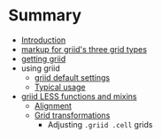 # Summary

* [Introduction](README.md)
* [markup for griid's three grid types](markup_for_griids_three_grid_types.md)
* [getting griid](getting_griid.md)
* using griid
   * [griid default settings](using_griid/griid_default_settings.md)
   * [Typical usage](using_griid/typical_usage.md)
* [griid LESS functions and mixins](griid_less_functions_and_mixins.md)
   * [Alignment](griid_less_functions_and_mixins/alignment.md)
   * [Grid transformations](griid_less_functions_and_mixins/grid_transformations.md)
       * Adjusting `.griid .cell` grids

